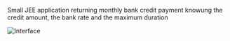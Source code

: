 Small JEE application returning monthly bank credit payment knowung the credit amount, the bank rate and the maximum duration


![Interface](https://ibb.co/HgQwrHd)

